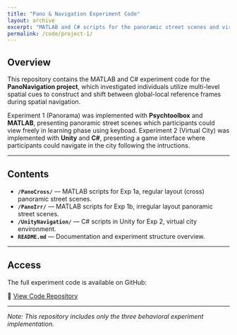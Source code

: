```yaml
---
title: "Pano & Navigation Experiment Code"
layout: archive
excerpt: "MATLAB and C# scripts for the panoramic street scenes and virtual city experiment."
permalink: /code/project-1/
---
```


## Overview

This repository contains the MATLAB and C# experiment code for the **PanoNavigation project**, which investigated individuals utilize multi-level spatial cues to construct and shift between global-local reference frames during spatial navigation. 

Experiment 1 (Panorama) was implemented with **Psychtoolbox** and **MATLAB**, presenting panoramic street scenes which participants could view freely in learning phase using keyboad. 
Experiment 2 (Virtual City) was implemented with **Unity** and **C#**, presenting a game interface where participants could navigate in the city following the intructions. 

---

## Contents

- **`/PanoCross/`** — MATLAB scripts for Exp 1a, regular layout (cross) panoramic street scenes.  
- **`/PanoIrr/`** — MATLAB scripts for Exp 1b, irregular layout panoramic street scenes.
- **`/UnityNavigation/`** — C# scripts in Unity for Exp 2, virtual city environment.
- **`README.md`** — Documentation and experiment structure overview.

---

## Access

The full experiment code is available on GitHub:

🔗 [View Code Repository](https://github.com/QihaoJoyHe/PanoNavigation)

---

*Note: This repository includes only the three behavioral experiment implementation.*
